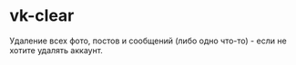 # vk-clear
Удаление всех фото, постов и сообщений (либо одно что-то) - если не хотите удалять аккаунт. 
